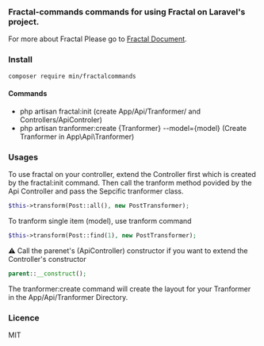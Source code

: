 ### Fractal-commands commands for using Fractal on Laravel's project. 
For more about Fractal Please go to [Fractal Document](http://fractal.thephpleague.com/). 

### Install
```
composer require min/fractalcommands
```

#### Commands
 * php artisan fractal:init (create App/Api/Tranformer/ and Controllers/ApiControler) 
 * php artisan tranformer:create {Tranformer} --model={model} (Create Tranformer in App\Api\Tranformer\) 

 ### Usages 
 To use fractal on your controller, extend the Controller first which is created by the fractal:init command. 
 Then call the tranform method povided by the Api Controller and pass the Sepcific tranformer class. 
 ```php 
 $this->transform(Post::all(), new PostTransformer); 
 ``` 
 To tranform single item (model), use tranform command
 ```php
 $this->transform(Post::find(1), new PostTransformer); 
 ```
 :warning: Call the parenet's (ApiController) constructor  if you want to extend the Controller's constructor 
 ```php 
 parent::__construct(); 
 ``` 
 The tranformer:create command will create the layout for your Tranformer in the App/Api/Tranformer Directory.

### Licence
MIT
